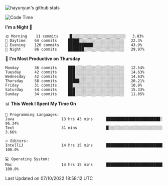 
![hayunyun's github stats](https://github-readme-stats.vercel.app/api?username=hayunyun&show_icons=true)


<!--START_SECTION:waka-->
![Code Time](http://img.shields.io/badge/Code%20Time-473%20hrs%205%20mins-blue)

**I'm a Night 🦉** 

```text
🌞 Morning    11 commits     █░░░░░░░░░░░░░░░░░░░░░░░░   3.83% 
🌆 Daytime    64 commits     █████░░░░░░░░░░░░░░░░░░░░   22.3% 
🌃 Evening    126 commits    ███████████░░░░░░░░░░░░░░   43.9% 
🌙 Night      86 commits     ███████░░░░░░░░░░░░░░░░░░   29.97%

```
📅 **I'm Most Productive on Thursday** 

```text
Monday       36 commits     ███░░░░░░░░░░░░░░░░░░░░░░   12.54% 
Tuesday      42 commits     ███░░░░░░░░░░░░░░░░░░░░░░   14.63% 
Wednesday    42 commits     ███░░░░░░░░░░░░░░░░░░░░░░   14.63% 
Thursday     58 commits     █████░░░░░░░░░░░░░░░░░░░░   20.21% 
Friday       31 commits     ██░░░░░░░░░░░░░░░░░░░░░░░   10.8% 
Saturday     44 commits     ███░░░░░░░░░░░░░░░░░░░░░░   15.33% 
Sunday       34 commits     ███░░░░░░░░░░░░░░░░░░░░░░   11.85%

```


📊 **This Week I Spent My Time On** 

```text
💬 Programming Languages: 
Java                     13 hrs 43 mins      ████████████████████████░   96.34% 
Text                     31 mins             █░░░░░░░░░░░░░░░░░░░░░░░░   3.66%

🔥 Editors: 
IntelliJ                 14 hrs 15 mins      █████████████████████████   100.0%

💻 Operating System: 
Mac                      14 hrs 15 mins      █████████████████████████   100.0%

```


 Last Updated on 07/10/2022 18:58:12 UTC
<!--END_SECTION:waka-->

<!--
**hayunyun/hayunyun** is a ✨ _special_ ✨ repository because its `README.md` (this file) appears on your GitHub profile.

Here are some ideas to get you started:

- 🔭 I’m currently working on ...
- 🌱 I’m currently learning ...
- 👯 I’m looking to collaborate on ...
- 🤔 I’m looking for help with ...
- 💬 Ask me about ...
- 📫 How to reach me: ...
- 😄 Pronouns: ...
- ⚡ Fun fact: ...
-->
